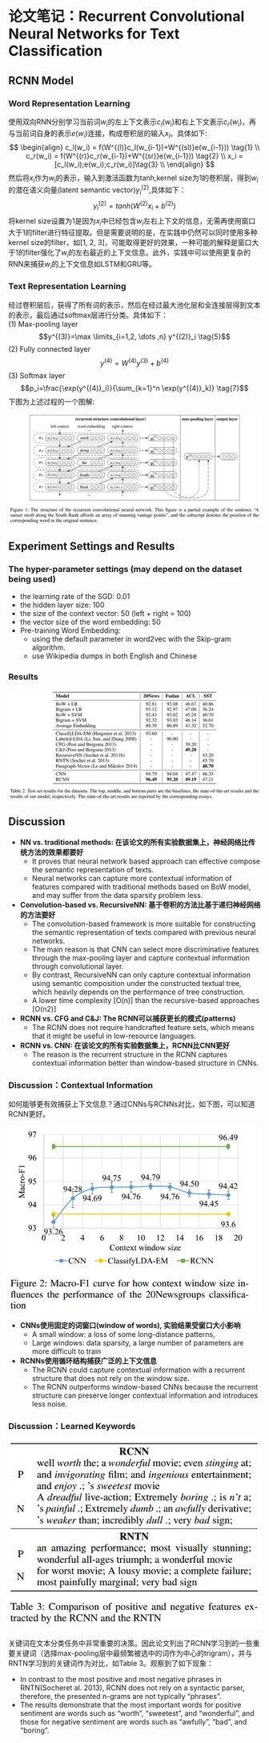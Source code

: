 # 论文笔记：Recurrent Convolutional Neural Networks for Text Classification

## RCNN Model

### Word Representation Learning
使用双向RNN分别学习当前词$w_i$的左上下文表示$c_l(w_i)$和右上下文表示$c_r(w_i)$，再与当前词自身的表示$e(w_i)$连接，构成卷积层的输入$x_i$。具体如下:
$$
\begin{align} 
c_l(w_i) = f(W^{(l)}c_l(w_{i-1})+W^{(sl)}e(w_{i-1})) \tag{1} \\
c_r(w_i) = f(W^{(r)}c_r(w_{i-1})+W^{(sr)}e(w_{i-1})) \tag{2} \\
x_i = [c_l(w_i);e(w_i);c_r(w_i)]\tag{3} \\
\end{align}
$$
然后将$x_i$作为$w_i$的表示，输入到激活函数为tanh,kernel size为1的卷积层，得到$w_i$的潜在语义向量(latent semantic vector)$y^{(2)}_i$,具体如下：
$$y^{(2)}_i=tanh(W^{(2)}x_i+b^{(2)}) \tag{4}$$
将kernel size设置为1是因为$x_i$中已经包含$w_i$左右上下文的信息，无需再使用窗口大于1的filter进行特征提取。但是需要说明的是，在实践中仍然可以同时使用多种kernel size的filter，如[1, 2, 3]，可能取得更好的效果，一种可能的解释是窗口大于1的filter强化了$w_i$的左右最近的上下文信息。此外，实践中可以使用更复杂的RNN来捕获$w_i$的上下文信息如LSTM和GRU等。

### Text Representation Learning
经过卷积层后，获得了所有词的表示，然后在经过最大池化层和全连接层得到文本的表示，最后通过softmax层进行分类。具体如下：</br>
(1) Max-pooling layer
$$y^{(3)}=\max \limits_{i=1,2, \dots ,n} y^{(2)}_i \tag{5}$$
(2) Fully connected layer
$$y^{(4)}=W^{(4)}y^{(3)}+b^{(4)} \tag{6} $$
(3) Softmax layer
$$p_i=\frac{\exp(y^{(4)}_i)}{\sum_{k=1}^n \exp(y^{(4)}_k)} \tag{7}$$
下图为上述过程的一个图解:

![model](./model.png)

## Experiment Settings and Results
### The hyper-parameter settings (may depend on the dataset being used)

- the learning rate of the SGD: 0.01
- the hidden layer size: 100
- the size of the context vector: 50 (left + right = 100)
- the vector size of the word embedding: 50
- Pre-training Word Embedding: 
    - using the default parameter in word2vec with the Skip-gram algorithm. 
    - use Wikipedia dumps in both English and Chinese 

### Results

![result](./result.png)

## Discussion
- **NN vs. traditional methods: 在该论文的所有实验数据集上，神经网络比传统方法的效果都要好** 
    - It proves that neural network based approach can effective compose the semantic representation of texts.
    - Neural networks can capture more contextual information of features compared with traditional methods based on BoW model, and may suffer from the data sparsity problem less. 
- **Convolution-based vs. RecursiveNN: 基于卷积的方法比基于递归神经网络的方法要好** 
    - The convolution-based framework is more suitable for constructing the semantic representation of texts compared with previous neural networks. 
    - The main reason is that CNN can select more discriminative features through the max-pooling layer and capture contextual information through convolutional layer. 
    - By contrast, RecursiveNN can only capture contextual information using semantic composition under the constructed textual tree, which heavily depends on the performance of tree construction. 
    - A lower time complexity [O(n)] than the recursive-based approaches [O(n2)]
- **RCNN vs. CFG and C&J: The RCNN可以捕获更长的模式(patterns)**
    - The RCNN does not require handcrafted feature sets, which means that it might be useful in low-resource languages. 
- **RCNN vs. CNN:  在该论文的所有实验数据集上，RCNN比CNN更好**
    - The reason is the recurrent structure in the RCNN captures contextual information better than window-based structure in CNNs. 

### Discussion：Contextual Information
如何能够更有效捕获上下文信息？通过CNNs与RCNNs对比，如下图，可以知道RCNN更好。

![cnn_vs_rcnn](./cnn_vs_rcnn.png)

- **CNNs使用固定的词窗口(window of words), 实验结果受窗口大小影响**
    - A small window: a loss of some long-distance patterns, 
    - Large windows: data sparsity, a large number of parameters are more difficult to train
- **RCNNs使用循环结构捕获广泛的上下文信息**
    - The RCNN could capture contextual information with a recurrent structure that does not rely on the window size. 
    - The RCNN outperforms window-based CNNs because the recurrent structure can preserve longer contextual information and introduces less noise. 

### Discussion：Learned Keywords

![rcnn_rntn](./rcnn_rntn.png)

关键词在文本分类任务中非常重要的决策。因此论文列出了RCNN学习到的一些重要关键词（选择max-pooling层中最频繁被选中的词作为中心的trigram），并与RNTN学习到的关键词作为对比，如Table 3。观察到了如下现象：

- In contrast to the most positive and most negative phrases in RNTN(Socheret al. 2013), RCNN does not rely on a syntactic parser, therefore, the presented n-grams are not typically “phrases”. 
- The results demonstrate that the most important words for positive sentiment are words such as “worth”, “sweetest”, and “wonderful”, and those for negative sentiment are words such as “awfully”, “bad”, and “boring”. 
